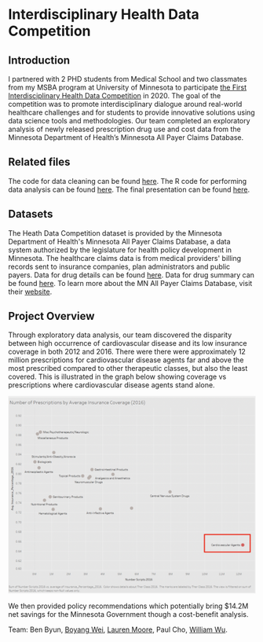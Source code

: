 # Interdisciplinary Health Data Competition

## Introduction 
I partnered with 2 PHD students from Medical School and two classmates from my MSBA program at University of Minnesota to participate [the First Interdisciplinary Health Data Competition](https://carlsonschool.umn.edu/health-data-competition) in 2020. The goal of the competition was to promote interdisciplinary dialogue around real-world healthcare challenges and for students to provide innovative solutions using data science tools and methodologies. Our team completed an exploratory analysis of newly released prescription drug use and cost data from the Minnesota Department of Health’s Minnesota All Payer Claims Database. 


## Related files

The code for data cleaning can be found [here](https://github.com/peterwei425/Interdisciplinary-Health-Data-Competition/blob/master/Date_Cleaning.ipynb). The R code for performing data analysis can be found [here](https://github.com/peterwei425/Interdisciplinary-Health-Data-Competition/blob/master/Prescription_EDA.R). The final presentation can be found [here](https://github.com/peterwei425/Interdisciplinary-Health-Data-Competition/blob/master/Final%20Presentation.pptx). 

## Datasets

The Heath Data Competition dataset is provided by the Minnesota Department of Health's Minnesota All Payer Claims Database, a data system authorized by the legislature for health policy development in Minnesota.  The healthcare claims data is from medical providers' billing records sent to insurance companies, plan administrators and public payers.  Data for drug details can be found [here](https://github.com/peterwei425/Interdisciplinary-Health-Data-Competition/blob/master/Data/DrugDetailMerged.xlsx). Data for drug summary can be found [here](https://github.com/peterwei425/Interdisciplinary-Health-Data-Competition/blob/master/Data/SummaryMerged.xlsx). To learn more about the MN All Payer Claims Database, visit their [website](https://www.health.state.mn.us/data/apcd/index.html).

## Project Overview 

Through exploratory data analysis, our team discovered the disparity between high occurrence of cardiovascular disease and its low insurance coverage in both 2012 and 2016. There were there were approximately 12 million prescriptions for cardiovascular disease agents far and above the most prescribed compared to other therapeutic classes, but also the least covered. This is illustrated in the graph below showing coverage vs prescriptions where cardiovascular disease agents stand alone. 


![](Photos/cardio_2016.png)

We then provided policy recommendations which potentially bring $14.2M net savings for the Minnesota Government though a cost-benefit analysis. 



Team: Ben Byun, [Boyang Wei](https://github.com/peterwei425), [Lauren Moore](https://www.linkedin.com/in/lnmoore/), Paul Cho, [William Wu](https://www.linkedin.com/in/william-wu43/?miniProfileUrn=urn%3Ali%3Afs_miniProfile%3AACoAACLTc4oBtAplB1-b21CvsiaU0KFQ3M_Xuyg). 


